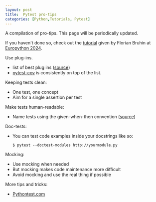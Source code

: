 ```yaml
---
layout: post
title:  Pytest pro-tips
categories: [Python,Tutorials, Pytest]
---
```


A compilation of pro-tips. This page will be periodically updated.

If you haven't done so, check out the [tutorial](https://github.com/The-Compiler/pytest-tips-and-tricks) given by Florian Bruhin at [Europython 2024](https://ep2024.europython.eu/session/pytest-tips-and-tricks-for-a-better-testsuite).

Use plug-ins.
* list of best plug ins ([source](https://pythontest.com/pytest/finding-top-pytest-plugins/))
* [pytest-cov](https://pypi.org/project/pytest-cov/) is consistently on top of the list.

Keeping tests clean:
* One test, one concept
* Aim for a single assertion per test

Make tests human-readable:
* Name tests using the given-when-then convention ([source](https://testdriven.io/tips/0f25ebb7-d5c1-4040-b78e-ac48e8f0a014/))

Doc-tests:
* You can test code examples inside your docstrings like so:
    ```
    $ pytest --doctest-modules http://yourmodule.py
    ```

Mocking:
* Use mocking when needed
* But mocking makes code maintenance more difficult
* Avoid mocking and use the real thing if possible

More tips and tricks:
* [Pythontest.com](https://pythontest.com/pytest-tips-tricks/#markers)

